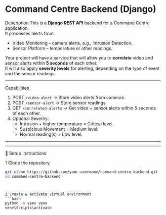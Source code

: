 # Command Centre Backend (Django)
Description
This is a **Django REST API** backend for a Command Centre application.  
It processes alerts from:
- Video Monitoring – camera alerts, e.g., Intrusion Detection.
- Sensor Platform – temperature or other readings.

Your project will have a service that will allow you to **correlate** video and sensor alerts within **5 seconds** of each other.  
It will also apply **severity levels** for alerting, depending on the type of event and the sensor readings.

---

 Capabilities
1. POST `/video-alert` → Store video alerts from cameras.
2. POST `/sensor-alert` → Store sensor readings.
3. GET `/correlated-alerts` → Get video + sensor alerts within 5 seconds of each other.
4. Optional Severity:
   - Intrusion + higher temperature = Critical level.
   - Suspicious Movement = Medium level.
   - Normal reading(s) = Low level.

---

---

🔧 Setup Instructions

1 Clone the repository
```bash
git clone https://github.com/your-username/command-centre-backend.git
cd command-centre-backend 



2 Create & activate virtual environment
```bash
python -m venv venv
venv\Scripts\activate   


